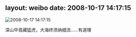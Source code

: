 layout: weibo
date: 2008-10-17 14:17:15
---
<meta name="referrer" content="no-referrer" />

<img src="/images/favicon.ico" style="float: left;"/>2008-10-17 14:17:15

深山毕竟藏猛虎，大海终须纳细流……有道理

